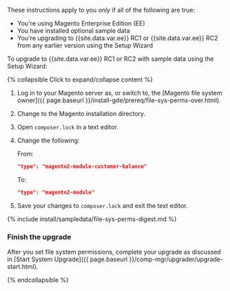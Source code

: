 
These instructions apply to you *only* if all of the following are true:

*	You're using Magento Enterprise Edition (EE)
*	You have installed optional sample data
*	You're upgrading to {{site.data.var.ee}} RC1 or {{site.data.var.ee}} RC2 from any earlier version using the Setup Wizard

To upgrade to {{site.data.var.ee}} RC1 or RC2 with sample data using the Setup Wizard:

{% collapsible Click to expand/collapse content %}

1.	Log in to your Magento server as, or switch to, the [Magento file system owner]({{ page.baseurl }}/install-gde/prereq/file-sys-perms-over.html).
2.	Change to the Magento installation directory.
3.	Open `composer.lock` in a text editor.
4.	Change the following:

    From:

    ```json
    "type": "magento2-module-customer-balance"
    ```

    To:

    ```json
    "type": "magento2-module"
    ```

5.	Save your changes to `composer.lock` and exit the text editor.

{% include install/sampledata/file-sys-perms-digest.md %}

### Finish the upgrade

After you set file system permissions, complete your upgrade as discussed in [Start System Upgrade]({{ page.baseurl }}/comp-mgr/upgrader/upgrade-start.html).

{% endcollapsible %}
